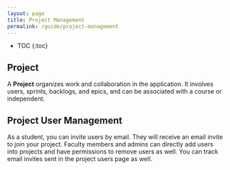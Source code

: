 ```yaml
---
layout: page
title: Project Management
permalink: /guide/project-management
---
```


* TOC
{:toc}

## Project

A **Project** organizes work and collaboration in the application. It involves users, sprints, backlogs, and epics, and can be associated with a course or independent.

## Project User Management

As a student, you can invite users by email. They will receive an email invite to join your project. Faculty members and admins can directly add users into projects and have permissions to remove users as well. You can track email invites sent in the project users page as well.